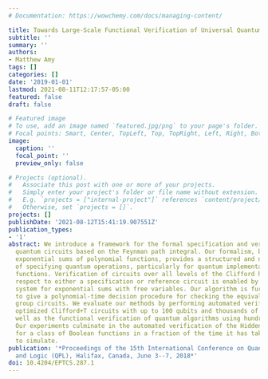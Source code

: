 ```yaml
---
# Documentation: https://wowchemy.com/docs/managing-content/

title: Towards Large-Scale Functional Verification of Universal Quantum Circuits
subtitle: ''
summary: ''
authors:
- Matthew Amy
tags: []
categories: []
date: '2019-01-01'
lastmod: 2021-08-11T12:17:57-05:00
featured: false
draft: false

# Featured image
# To use, add an image named `featured.jpg/png` to your page's folder.
# Focal points: Smart, Center, TopLeft, Top, TopRight, Left, Right, BottomLeft, Bottom, BottomRight.
image:
  caption: ''
  focal_point: ''
  preview_only: false

# Projects (optional).
#   Associate this post with one or more of your projects.
#   Simply enter your project's folder or file name without extension.
#   E.g. `projects = ["internal-project"]` references `content/project/deep-learning/index.md`.
#   Otherwise, set `projects = []`.
projects: []
publishDate: '2021-08-12T15:41:19.907551Z'
publication_types:
- '1'
abstract: We introduce a framework for the formal specification and verification of
  quantum circuits based on the Feynman path integral. Our formalism, built around
  exponential sums of polynomial functions, provides a structured and natural way
  of specifying quantum operations, particularly for quantum implementations of classical
  functions. Verification of circuits over all levels of the Clifford hierarchy with
  respect to either a specification or reference circuit is enabled by a novel rewrite
  system for exponential sums with free variables. Our algorithm is further shown
  to give a polynomial-time decision procedure for checking the equivalence of Clifford
  group circuits. We evaluate our methods by performing automated verification of
  optimized Clifford+T circuits with up to 100 qubits and thousands of T gates, as
  well as the functional verification of quantum algorithms using hundreds of qubits.
  Our experiments culminate in the automated verification of the Hidden Shift algorithm
  for a class of Boolean functions in a fraction of the time it has taken recent algorithms
  to simulate.
publication: '*Proceedings of the 15th International Conference on Quantum Physics
  and Logic (QPL), Halifax, Canada, June 3--7, 2018*'
doi: 10.4204/EPTCS.287.1
---
```

